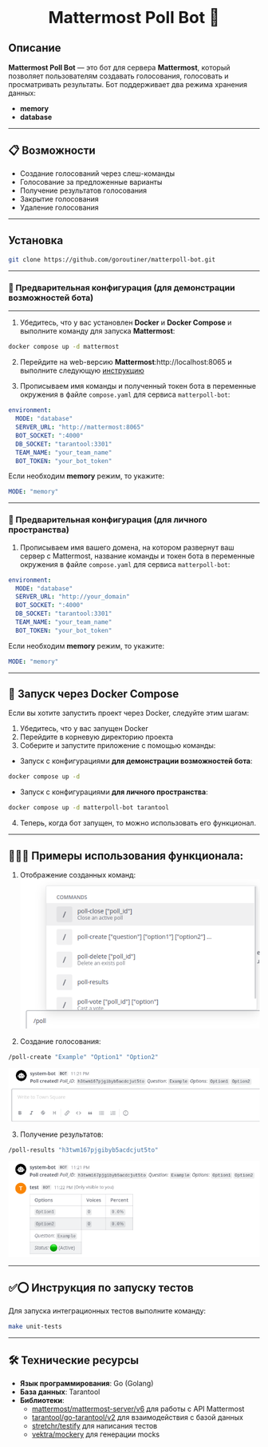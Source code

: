 <h3 align="center">
  <div align="center">
    <h1>Mattermost Poll Bot 🤖</h1>
  </div>
  </a>
</h3>

## Описание

**Mattermost Poll Bot** — это бот для сервера **Mattermost**, который позволяет пользователям создавать голосования, голосовать и просматривать результаты. Бот поддерживает два режима хранения данных:

- **memory**
- **database** 

---

## 📋 Возможности

- Создание голосований через слеш-команды
- Голосование за предложенные варианты
- Получение результатов голосования
- Закрытие голосования
- Удаление голосования

---

## Установка

```sh
git clone https://github.com/goroutiner/matterpoll-bot.git
```

---

### 🔧 Предварительная конфигурация (для демонстрации возможностей бота)

---

1. Убедитесь, что у вас установлен **Docker** и **Docker Compose** и выполните команду для запуска **Mattermost**:

```sh
docker compose up -d mattermost
```

2. Перейдите на web-версию **Mattermost**:http://localhost:8065 и выполните следующую [инструкцию](/instructions)

3. Прописываем имя команды и полученный токен бота в переменные окружения в файле `compose.yaml` для сервиса `matterpoll-bot`:

```yaml
environment:
  MODE: "database"
  SERVER_URL: "http://mattermost:8065"
  BOT_SOCKET: ":4000"
  DB_SOCKET: "tarantool:3301"
  TEAM_NAME: "your_team_name"
  BOT_TOKEN: "your_bot_token"
```

Если необходим **memory** режим, то укажите:

```yaml
MODE: "memory"
```

---

### 🔧 Предварительная конфигурация (для личного пространства)

1. Прописываем имя вашего домена, на котором развернут ваш сервер с Mattermost, название команды и токен бота в переменные окружения в файле `compose.yaml` для сервиса `matterpoll-bot`:

```yaml
environment:
  MODE: "database"
  SERVER_URL: "http://your_domain"
  BOT_SOCKET: ":4000"
  DB_SOCKET: "tarantool:3301"
  TEAM_NAME: "your_team_name"
  BOT_TOKEN: "your_bot_token"
```

Если необходим **memory** режим, то укажите:

```yaml
MODE: "memory"
```

---

## 🐳 Запуск через Docker Compose

Если вы хотите запустить проект через Docker, следуйте этим шагам:

1. Убедитесь, что у вас запущен Docker
2. Перейдите в корневую директорию проекта
3. Соберите и запустите приложение с помощью команды:

- Запуск с конфигурациями **для демонстрации возможностей бота**:
```sh
docker compose up -d
```

- Запуск с конфигурациями **для личного пространства**:
```sh
docker compose up -d matterpoll-bot tarantool
```

4. Теперь, когда бот запущен, то можно использовать его функционал.

---

## 🧑🏽‍💻 Примеры использования функционала:

1. Отображение созданных команд: \
   ![Commands](https://github.com/goroutiner/matterpoll-bot/raw/main/instructions/images/commands.png)

2. Создание голосования:

```sh
/poll-create "Example" "Option1" "Option2"
```

![Created Poll](https://github.com/goroutiner/matterpoll-bot/raw/main/instructions/images/created_poll.png)

3. Получение результатов:

```sh
/poll-results "h3twm167pjgibyb5acdcjut5to"
```

![Created Poll](https://github.com/goroutiner/matterpoll-bot/raw/main/instructions/images/poll_results.png)

---

## ✅⭕ Инструкция по запуску тестов

Для запуска интеграционных тестов выполните команду:

```sh
make unit-tests
```

---

## 🛠️ Технические ресурсы

- **Язык программирования**: Go (Golang)
- **База данных**: Tarantool
- **Библиотеки**:
  - [mattermost/mattermost-server/v6](github.com/mattermost/mattermost-server/v6) для работы с API Mattermost
  - [tarantool/go-tarantool/v2](github.com/tarantool/go-tarantool/v2) для взаимодействия с базой данных
  - [stretchr/testify](https://github.com/stretchr/testify) для написания тестов
  - [vektra/mockery](https://github.com/vektra/mockery) для генерации mocks
